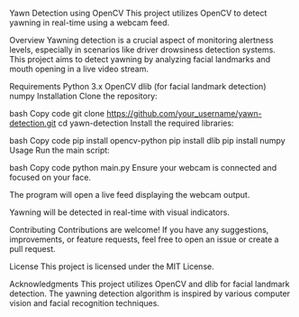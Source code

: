Yawn Detection using OpenCV
This project utilizes OpenCV to detect yawning in real-time using a webcam feed.

Overview
Yawning detection is a crucial aspect of monitoring alertness levels, especially in scenarios like driver drowsiness detection systems. This project aims to detect yawning by analyzing facial landmarks and mouth opening in a live video stream.

Requirements
Python 3.x
OpenCV
dlib (for facial landmark detection)
numpy
Installation
Clone the repository:

bash
Copy code
git clone https://github.com/your_username/yawn-detection.git
cd yawn-detection
Install the required libraries:

bash
Copy code
pip install opencv-python
pip install dlib
pip install numpy
Usage
Run the main script:

bash
Copy code
python main.py
Ensure your webcam is connected and focused on your face.

The program will open a live feed displaying the webcam output.

Yawning will be detected in real-time with visual indicators.

Contributing
Contributions are welcome! If you have any suggestions, improvements, or feature requests, feel free to open an issue or create a pull request.

License
This project is licensed under the MIT License.

Acknowledgments
This project utilizes OpenCV and dlib for facial landmark detection.
The yawning detection algorithm is inspired by various computer vision and facial recognition techniques.
